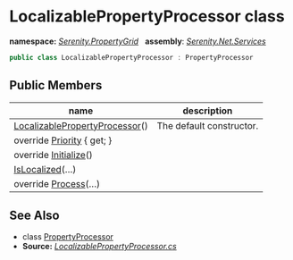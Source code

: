 # LocalizablePropertyProcessor class
**namespace:** *[Serenity.PropertyGrid](../README.md#serenity.propertygrid-namespace)*   **assembly**: *[Serenity.Net.Services](../README.md)*

```csharp
public class LocalizablePropertyProcessor : PropertyProcessor
```

## Public Members

| name | description |
| --- | --- |
| [LocalizablePropertyProcessor](LocalizablePropertyProcessor/LocalizablePropertyProcessor.md)() | The default constructor. |
| override [Priority](LocalizablePropertyProcessor/Priority.md) { get; } |  |
| override [Initialize](LocalizablePropertyProcessor/Initialize.md)() |  |
| [IsLocalized](LocalizablePropertyProcessor/IsLocalized.md)(…) |  |
| override [Process](LocalizablePropertyProcessor/Process.md)(…) |  |

## See Also

* class [PropertyProcessor](../Serenity.Net.Entity/PropertyProcessor.md)
* **Source:** *[LocalizablePropertyProcessor.cs](https://github.com/serenity-is/Serenity/blob/master/src/Serenity.Net.Services/RequestHandlers/IntegratedFeatures/Localization/LocalizablePropertyProcessor.cs)*